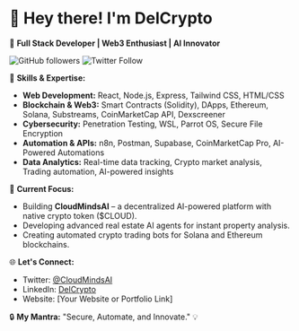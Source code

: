 # 👋 Hey there! I'm DelCrypto

🚀 **Full Stack Developer | Web3 Enthusiast | AI Innovator**

![GitHub followers](https://img.shields.io/github/followers/YourUsername?style=social)
![Twitter Follow](https://img.shields.io/twitter/follow/YourHandle?style=social)

🔧 **Skills & Expertise:**
- **Web Development:** React, Node.js, Express, Tailwind CSS, HTML/CSS
- **Blockchain & Web3:** Smart Contracts (Solidity), DApps, Ethereum, Solana, Substreams, CoinMarketCap API, Dexscreener
- **Cybersecurity:** Penetration Testing, WSL, Parrot OS, Secure File Encryption
- **Automation & APIs:** n8n, Postman, Supabase, CoinMarketCap Pro, AI-Powered Automations
- **Data Analytics:** Real-time data tracking, Crypto market analysis, Trading automation, AI-powered insights

🎯 **Current Focus:**
- Building **CloudMindsAI** – a decentralized AI-powered platform with native crypto token ($CLOUD).
- Developing advanced real estate AI agents for instant property analysis.
- Creating automated crypto trading bots for Solana and Ethereum blockchains.

🌐 **Let's Connect:**
- Twitter: [@CloudMindsAI](https://twitter.com/CloudMindsAI)
- LinkedIn: [DelCrypto](https://linkedin.com/in/)
- Website: [Your Website or Portfolio Link]

🔒 **My Mantra:** "Secure, Automate, and Innovate." 💡

